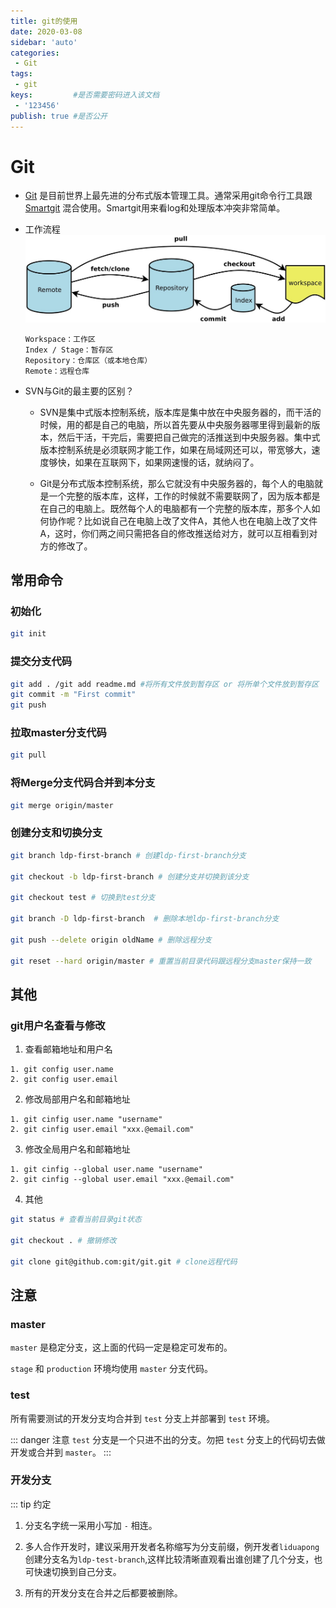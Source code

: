 ```yaml
---
title: git的使用
date: 2020-03-08
sidebar: 'auto'
categories:
 - Git
tags:
 - git
keys:         #是否需要密码进入该文档
 - '123456' 
publish: true #是否公开 
---
```


# Git

* [Git](https://git-scm.com) 是目前世界上最先进的分布式版本管理工具。通常采用git命令行工具跟 [Smartgit](https://www.syntevo.com/smartgit) 混合使用。Smartgit用来看log和处理版本冲突非常简单。

* 工作流程
    ![git](../asset/git.png)
    ```
    Workspace：工作区
    Index / Stage：暂存区
    Repository：仓库区（或本地仓库）
    Remote：远程仓库
    ```
* SVN与Git的最主要的区别？

    - SVN是集中式版本控制系统，版本库是集中放在中央服务器的，而干活的时候，用的都是自己的电脑，所以首先要从中央服务器哪里得到最新的版本，然后干活，干完后，需要把自己做完的活推送到中央服务器。集中式版本控制系统是必须联网才能工作，如果在局域网还可以，带宽够大，速度够快，如果在互联网下，如果网速慢的话，就纳闷了。

    - Git是分布式版本控制系统，那么它就没有中央服务器的，每个人的电脑就是一个完整的版本库，这样，工作的时候就不需要联网了，因为版本都是在自己的电脑上。既然每个人的电脑都有一个完整的版本库，那多个人如何协作呢？比如说自己在电脑上改了文件A，其他人也在电脑上改了文件A，这时，你们两之间只需把各自的修改推送给对方，就可以互相看到对方的修改了。

## 常用命令

### 初始化

```bash
git init
``` 

### 提交分支代码

```bash
git add . /git add readme.md #将所有文件放到暂存区 or 将所单个文件放到暂存区
git commit -m "First commit"
git push
```

### 拉取master分支代码

```bash
git pull
```

### 将Merge分支代码合并到本分支

```bash
git merge origin/master 
```

### 创建分支和切换分支

```bash
git branch ldp-first-branch # 创建ldp-first-branch分支

git checkout -b ldp-first-branch # 创建分支并切换到该分支

git checkout test # 切换到test分支

git branch -D ldp-first-branch  # 删除本地ldp-first-branch分支

git push --delete origin oldName # 删除远程分支

git reset --hard origin/master # 重置当前目录代码跟远程分支master保持一致
```

## 其他
### git用户名查看与修改

1. 查看邮箱地址和用户名

```
1. git config user.name
2. git config user.email
```

2. 修改局部用户名和邮箱地址

```
1. git cinfig user.name "username"
2. git cinfig user.email "xxx.@email.com"
```

3. 修改全局用户名和邮箱地址

```
1. git cinfig --global user.name "username"
2. git cinfig --global user.email "xxx.@email.com"
```
4. 其他

```bash
git status # 查看当前目录git状态

git checkout . # 撤销修改

git clone git@github.com:git/git.git # clone远程代码
```

## 注意

### master

`master` 是稳定分支，这上面的代码一定是稳定可发布的。

`stage` 和 `production` 环境均使用 `master` 分支代码。

### test

所有需要测试的开发分支均合并到 `test` 分支上并部署到 `test` 环境。

::: danger 注意
`test` 分支是一个只进不出的分支。勿把 `test` 分支上的代码切去做开发或合并到 `master`。
:::

### 开发分支

::: tip 约定
1. 分支名字统一采用小写加 `-` 相连。

2. 多人合作开发时，建议采用开发者名称缩写为分支前缀，例开发者`liduapong` 创建分支名为`ldp-test-branch`,这样比较清晰直观看出谁创建了几个分支，也可快速切换到自己分支。

3. 所有的开发分支在合并之后都要被删除。
